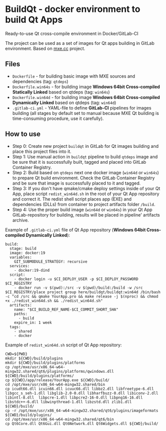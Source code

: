 # BuildQt - docker environment to build Qt Apps
Ready-to-use Qt cross-compile environment in Docker/GitLab-CI

The project can be used as a set of images for Qt apps building in GitLab environment.
Based on [mxe.cc](https://mxe.cc/) project.

## Files
* `Dockerfile` - for building basic image with MXE sources and dependencies (tag: `qtdeps`)
* `Dockerfile.win64s` - for building image **Windows 64bit Cross-compiled Statically Linked** based on qtdeps (tag: `win64s`)
* `Dockerfile.win64d` - for building image **Windows 64bit Cross-compiled Dynamically Linked** based on qtdeps (tag: `win64d`)
* `.gitlab-ci.yml` - YAML-file to define **GitLab-CI** pipelines for images building (all stages by default set to manual because MXE Qt building is time-consuming procedure, use it carefully).

## How to use
* Step 0: Create new project `buildqt` in GitLab for Qt images building and place this project files into it.
* Step 1: Use manual action in `buildqt` pipeline to build `qtdeps` image and be sure that it is successfully built, tagged and placed into GitLab Container Registry.
* Step 2: Build based on `qtdeps` next one docker image (`win64d` or `win64s`) to prepare Qt build environment. Check the GitLab Container Registry and be sure that image is successfully placed to it and tagged.
* Step 3: If you don't have qmake/cmake deploy settings inside of your Qt App, place script `redist_win64d.sh` in the root of your Qt App repository and correct it. The redist shell script places app (EXE) and dependencies (DLLs) from container to project artifacts folder `/build`. 
* Step 4: Use the proper build image (`win64d` or `win64s`) in your Qt App GitLab-repository for building, results will be placed in pipeline' artifacts archive.

Example of `.gitlab-ci.yml` file of Qt App repository (**Windows 64bit Cross-compiled Dynamically Linked**):
```
build:
  stage: build
  image: docker:19
  variables:
    GIT_SUBMODULE_STRATEGY: recursive
  services: 
    - docker:19-dind
  script:
    - docker login -u $CI_DEPLOY_USER -p $CI_DEPLOY_PASSWORD $CI_REGISTRY
    - docker run -v $(pwd):/src -v $(pwd)/build:/build -w /src $CI_REGISTRY/place project group here/buildqt/buildqt:win64d /bin/bash -c "cd /src && qmake YourApp.pro && make release -j $(nproc) && chmod +x ./redist_win64d.sh && ./redist_win64d.sh"
  artifacts:
    name: "$CI_BUILD_REF_NAME-$CI_COMMIT_SHORT_SHA"
    paths:
      - build
    expire_in: 1 week
  tags:
    - shared
    - docker
```

Example of `redist_win64d.sh` script of Qt App repository:
```
CWD=${PWD}
mkdir ${CWD}/build/plugins
mkdir ${CWD}/build/plugins/platforms
cp /opt/mxe/usr/x86_64-w64-mingw32.shared/qt6/plugins/platforms/qwindows.dll ${CWD}/build/plugins/platforms/
cp ${CWD}/app/release/YourApp.exe ${CWD}/build/
cd /opt/mxe/usr/x86_64-w64-mingw32.shared/bin
cp icudt66.dll icuin66.dll icuuc66.dll libbz2.dll libfreetype-6.dll libgcc_s_seh-1.dll libglib-2.0-0.dll libharfbuzz-0.dll libiconv-2.dll libintl-8.dll  libpcre-1.dll libpcre2-16-0.dll libpng16-16.dll libstdc++-6.dll libwinpthread-1.dll libzstd.dll zlib1.dll ${CWD}/build/
cp -r /opt/mxe/usr/x86_64-w64-mingw32.shared/qt6/plugins/imageformats ${CWD}/build/plugins/
cd /opt/mxe/usr/x86_64-w64-mingw32.shared/qt6/bin
cp Qt6Core.dll Qt6Gui.dll Qt6Network.dll Qt6Widgets.dll ${CWD}/build/
```
